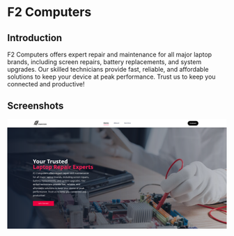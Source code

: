 # F2 Computers

## Introduction

F2 Computers offers expert repair and maintenance for all major laptop brands, including screen repairs, battery replacements, and system upgrades. Our skilled technicians provide fast, reliable, and affordable solutions to keep your device at peak performance. Trust us to keep you connected and productive!

## Screenshots

![Homepage](https://github.com/sivavj/f2_computers/blob/main/doc/demo.png)
